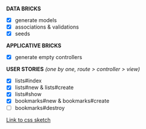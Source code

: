 **DATA BRICKS**
- [x] generate models
- [x] associations & validations
- [x] seeds

**APPLICATIVE BRICKS**
- [x] generate empty controllers

**USER STORIES**
*(one by one, route > controller > view)*
- [x] lists#index
- [x] lists#new & lists#create
- [x] lists#show
- [x] bookmarks#new & bookmarks#create
- [ ] bookmarks#destroy

[Link to css sketch](https://excalidraw.com/#json=heIhrTwya8mvRVVxXwBNK,d1VXK8rIIlvkTGrGEnuHnw)
